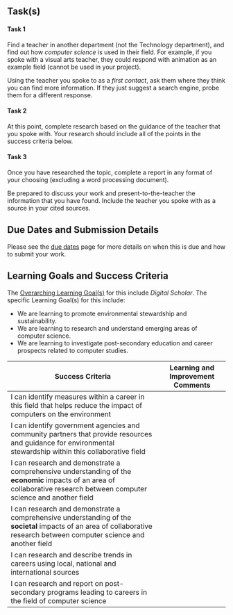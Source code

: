 ## Task(s)

#### Task 1

Find a teacher in another department (not the Technology department), and find out how _computer science_ is used in their field.  For example, if you spoke with a visual arts teacher, they could respond with animation as an example field (cannot be used in your project).

Using the teacher you spoke to as a _first contact_, ask them where they think you can find more information.  If they just suggest a search engine, probe them for a different response.  

#### Task 2

At this point, complete research based on the guidance of the teacher that you spoke with.  Your research should include all of the points in the success criteria below.

#### Task 3
Once you have researched the topic, complete a report in any format of your choosing (excluding a word processing document).

Be prepared to discuss your work and present-to-the-teacher the information that you have found.  Include the teacher you spoke with as a source in your cited sources.

## Due Dates and Submission Details

Please see the [due dates](./Due-Dates-and-Submission-Details) page for more details on when this is due and how to submit your work.

## Learning Goals and Success Criteria

The [Overarching Learning Goal(s)](./images/ICS3U.jpg) for this include _Digital Scholar_.
The specific Learning Goal(s) for this include:
  * We are learning to promote environmental stewardship and sustainability.
  * We are learning to research and understand emerging areas of computer science. 
  * We are learning to investigate post-secondary education and career prospects related to computer studies.

| Success Criteria  | Learning and Improvement Comments |
| ----------- | ------- |
| I can identify measures within a career in this field that helps reduce the impact of computers on the environment | |
| I can identify government agencies and community partners that provide resources and guidance for environmental stewardship within this collaborative field | |
| I can research and demonstrate a comprehensive understanding of the **economic** impacts of an area of collaborative research between computer science and another field | |
| I can research and demonstrate a comprehensive understanding of the **societal** impacts of an area of collaborative research between computer science and another field | |
| I can research and describe trends in careers using local, national and international sources | |
| I can research and report on post-secondary programs leading to careers in the field of computer science | |



